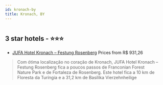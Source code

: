 ```yaml
---
id: kronach-by
title: Kronach, BY
---
```


<center><img src="https://i.travelapi.com/hotels/34000000/33300000/33296200/33296143/d5fbec8e_z.jpg" alt="" /></center>


##  3 star hotels - ⭐️⭐️⭐️

-    [JUFA Hotel Kronach – Festung Rosenberg](https://us.hurb.com/hotels/kronach/jufa-hotel-kronach-festung-rosenberg-HT-Q97A?cmp=18055) Prices from R$ 931,26
   > Com ótima localização no coração de Kronach, JUFA Hotel Kronach – Festung Rosenberg fica a poucos passos de Franconian Forest Nature Park e de Fortaleza de Rosenberg.  Este hotel fica a 10 km de Floresta da Turíngia e a 31,2 km de Basilika Vierzehnheilige
